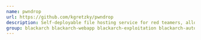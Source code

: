 ```yaml
---
name: pwndrop
url: https://github.com/kgretzky/pwndrop
description: Self-deployable file hosting service for red teamers, allowing to easily upload and share payloads over HTTP and WebDAV.
group: blackarch blackarch-webapp blackarch-exploitation blackarch-automation
---
```

